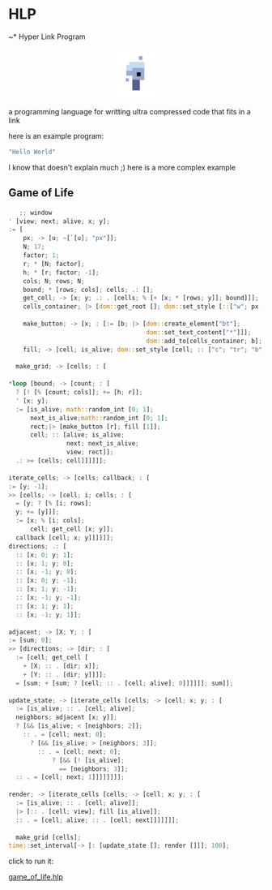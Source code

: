 # HLP

~\* Hyper Link Program

<p align="center">
<img width="100" src="./editor/assets/images/icon-512.png"/>
</p>
a programming language for writting ultra compressed code that fits in a link

here is an example program:

```rs
"Hello World"
```

I know that doesn't explain much ;)
here is a more complex example

## Game of Life

```rs
   ;; window
' [view; next; alive; x; y];
:= [
    px; -> [u; ~[`[u]; "px"]];
    N; 17;
    factor; 1;
    r; * [N; factor];
    h; * [r; factor; -1];
    cols; N; rows; N;
    bound; * [rows; cols]; cells; .: [];
    get_cell; -> [x; y; .: . [cells; % [+ [x; * [rows; y]]; bound]]];
    cells_container; |> [dom::get_root []; dom::set_style [::["w"; px [340]]]];

    make_button; -> [x; : [:= [b; |> [dom::create_element["bt"];
                                      dom::set_text_content["*"]]];
                                      dom::add_to[cells_container; b]; b]];
    fill; -> [cell; is_alive; dom::set_style [cell; :: ["c"; "tr"; "b"; "s1b"; "bg"; ? [is_alive; "#000"; "#fff"]]]];

  make_grid; -> [cells; : [

*loop [bound; -> [count; : [
  ? [! [% [count; cols]]; += [h; r]];
  ' [x; y];
  := [is_alive; math::random_int [0; 1];
      next_is_alive;math::random_int [0; 1];
      rect;|> [make_button [r]; fill [1]];
      cell; :: [alive; is_alive;
                next; next_is_alive;
                view; rect]];
  .: >= [cells; cell]]]]]];

iterate_cells; -> [cells; callback; : [
:= [y; -1];
>> [cells; -> [cell; i; cells; : [
  = [y; ? [% [i; rows];
  y; += [y]]];
  := [x; % [i; cols];
      cell; get_cell [x; y]];
  callback [cell; x; y]]]]]];
directions; .: [
  :: [x; 0; y; 1];
  :: [x; 1; y; 0];
  :: [x; -1; y; 0];
  :: [x; 0; y; -1];
  :: [x; 1; y; -1];
  :: [x; -1; y; -1];
  :: [x; 1; y; 1];
  :: [x; -1; y; 1]];

adjacent; -> [X; Y; : [
:= [sum; 0];
>> [directions; -> [dir; : [
  := [cell; get_cell [
    + [X; :: . [dir; x]];
    + [Y; :: . [dir; y]]]];
  = [sum; + [sum; ? [cell; :: . [cell; alive]; 0]]]]]]; sum]];

update_state; -> [iterate_cells [cells; -> [cell; x; y; : [
  := [is_alive; :: . [cell; alive];
  neighbors; adjacent [x; y]];
  ? [&& [is_alive; < [neighbors; 2]];
    :: . = [cell; next; 0];
      ? [&& [is_alive; > [neighbors; 3]];
        :: . = [cell; next; 0];
            ? [&& [! [is_alive];
              == [neighbors; 3]];
  :: . = [cell; next; 1]]]]]]]];

render; -> [iterate_cells [cells; -> [cell; x; y; : [
  := [is_alive; :: . [cell; alive]];
  |> [:: . [cell; view]; fill [is_alive]];
  :: . = [cell; alive; :: . [cell; next]]]]]]];

  make_grid [cells];
time::set_interval[-> [: [update_state []; render []]]; 100];
```

click to run it:

[game_of_life.hlp](https://at-290690.github.io/hlp?l=xZZhMDtiMDtjMDt4O3nFmsS%2FZDA7xYB1O8WPxZd1xZoicHgixZlOOzE3O2UwOzE7cjvFi047ZTDFmmg7xYtyxBUtMcWaZjA7TjtnxAVoMDvFi2cwO2YwxZppMDvFg8WaasRSeDt5O8SxxBKNxYl4xiR5xZloMCczO2swO8WFw4XFmsK9xYQidyI7ZDBbMzQwJzQ7bMY7xYXCqCJidCLFmsKjIirEB7xrxDltxB90MDt1MDvCvXQwO8WEImMiOyJ0ciI7ImIiOyJzMcQGYmciO8WQdTA7IiMwMDAiOyIjZmZmIic0O27EP%2BQAk5TEneQAuIB2xAzFkMWRxY125QDDmcS2aDtyxZnFlucBHsRqsDA7McWad8kKeOQAv2wwW3LFmm0wWzHFmeUAimPlAJdiMDt3MDthMDt4xE2paTA7dDAnNjtvx3p5xX2%2FeeUBRcWB5ACM5ADQaTvECpTFlXk7xZDFjWk7ZzDFmnk7xLZ5JzM7xL94O8QU5AFidDA7ajBb5ACcmXkwW3TlAcUnNjtw5QF5hHg7MDt55ACixAsxO3k7MMYLLcsMxCLFfccjyAzFJMwZzBgxxZlx5ACrWDtZ5QDAejDFT4HEeIBB5gDU5gCbxYlYO8SwQTA7eMWZxYlZxgx5JzQ7xZV6MDvFicQFkHQwO8SwdOQChcWa5AEeejDFmXLES28wW%2BgBE%2BQCQMRXdcssQjA7cecA%2FsWQxL11MDvFk0IwOzLFmcSldOUBfOQAlscakkIwOzPRGsWRdTDFmsS5zh0xJzg7c%2F8AgWMwxZnFhcULYTDlAfp15AHjxEJjxyNiMCc3O27EQ8WawqrFgMWUcjBbxZpzMFsnMzsxMDDFmg%3D%3D)
